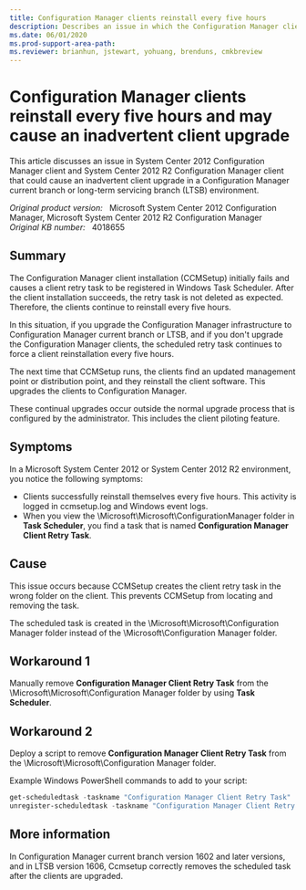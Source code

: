 ```yaml
---
title: Configuration Manager clients reinstall every five hours
description: Describes an issue in which the Configuration Manager client reinstalls itself every five hours and may cause an inadvertent client upgrade if a current branch site is already upgraded. Provides a workaround.
ms.date: 06/01/2020
ms.prod-support-area-path: 
ms.reviewer: brianhun, jstewart, yohuang, brenduns, cmkbreview
---
```

# Configuration Manager clients reinstall every five hours and may cause an inadvertent client upgrade

This article discusses an issue in System Center 2012 Configuration Manager client and System Center 2012 R2 Configuration Manager client that could cause an inadvertent client upgrade in a Configuration Manager current branch or long-term servicing branch (LTSB) environment.

_Original product version:_ &nbsp; Microsoft System Center 2012 Configuration Manager, Microsoft System Center 2012 R2 Configuration Manager  
_Original KB number:_ &nbsp; 4018655

## Summary

The Configuration Manager client installation (CCMSetup) initially fails and causes a client retry task to be registered in Windows Task Scheduler. After the client installation succeeds, the retry task is not deleted as expected. Therefore, the clients continue to reinstall every five hours.

In this situation, if you upgrade the Configuration Manager infrastructure to Configuration Manager current branch or LTSB, and if you don't upgrade the Configuration Manager clients, the scheduled retry task continues to force a client reinstallation every five hours.

The next time that CCMSetup runs, the clients find an updated management point or distribution point, and they reinstall the client software. This upgrades the clients to Configuration Manager.

These continual upgrades occur outside the normal upgrade process that is configured by the administrator. This includes the client piloting feature.

## Symptoms

In a Microsoft System Center 2012 or System Center 2012 R2 environment, you notice the following symptoms:

- Clients successfully reinstall themselves every five hours. This activity is logged in ccmsetup.log and Windows event logs.
- When you view the \Microsoft\Microsoft\ConfigurationManager folder in **Task Scheduler**, you find a task that is named **Configuration Manager Client Retry Task**.

## Cause

This issue occurs because CCMSetup creates the client retry task in the wrong folder on the client. This prevents CCMSetup from locating and removing the task.

The scheduled task is created in the \Microsoft\Microsoft\Configuration Manager folder instead of the \Microsoft\Configuration Manager folder.

## Workaround 1

Manually remove **Configuration Manager Client Retry Task** from the \Microsoft\Microsoft\Configuration Manager folder by using **Task Scheduler**.

## Workaround 2

Deploy a script to remove **Configuration Manager Client Retry Task** from the \Microsoft\Microsoft\Configuration Manager folder.

Example Windows PowerShell commands to add to your script:

```powershell
get-scheduledtask -taskname "Configuration Manager Client Retry Task"  
unregister-scheduledtask -taskname "Configuration Manager Client Retry Task" -confirm:$false
```

## More information

In Configuration Manager current branch version 1602 and later versions, and in LTSB version 1606, Ccmsetup correctly removes the scheduled task after the clients are upgraded.
